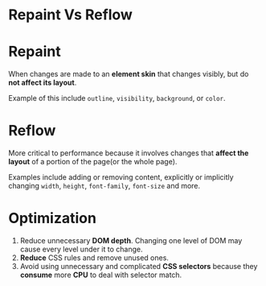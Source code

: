 # Repaint Vs Reflow

# Repaint

When changes are made to an **element skin** that changes visibly, but do **not affect its layout**.

Example of this include `outline`, `visibility`, `background`, or `color`. 

# Reflow

More critical to performance because it involves changes that **affect the layout** of a portion of the page(or the whole page).

Examples include adding or removing content, explicitly or implicitly changing `width`, `height`, `font-family`, `font-size` and more.

# Optimization

1. Reduce unnecessary **DOM depth**. Changing one level of DOM may cause every level under it to change.
2. **Reduce** CSS rules and remove unused ones.
3. Avoid using unnecessary and complicated **CSS selectors** because they **consume** more **CPU** to deal with selector match.